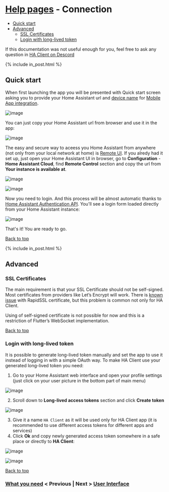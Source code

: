 # [Help pages](/help) - Connection

- [Quick start](#quick-start)
- [Advanced](#advanced)
  - [SSL Certificates](#ssl-certificates)
  - [Login with long-lived token](#login-with-long-lived-token)

If this documentation was not useful enough for you, feel free to ask any question in [HA Client on Descord](https://discord.gg/u9vq7QE)

{% include in_post.html %}

## Quick start
When first launching the app you will be presented with Quick start screen asking you to provide your Home Assistant url and [device name](/help/mobile_app_integration#device-name) for [Mobile App integration](/help/mobile_app_integration).

![image](/help/images/connection010.png)

You can just copy your Home Assistant url from browser and use it in the app:

![image](/help/images/connection011.png)

The easy and secure way to aceess you Home Assistant from anywhere (not only from your local network at home) is [Remote UI](https://www.nabucasa.com/config/remote/). If you alredy had it set up, just open your Home Assistant UI in browser, go to **Configuration** - **Home Assistant Cloud**, find **Remote Control** section and copy the url from **Your instance is available at**.

![image](/help/images/connection001.png)

![image](/help/images/connection002.png)

Now you need to login. And this process will be almost automatic thanks to [Home Assistant Authentication API](https://developers.home-assistant.io/docs/en/auth_api.html). You'll see a login form loaded directly from your Home Assistant instance:

![image](/help/images/connection006.png)

That's it! You are ready to go.

[Back to top](#help-pages---connection)

{% include in_post.html %}

## Advanced
### SSL Certificates
The main requirement is that your SSL Certificate should not be self-signed. Most certificates from providers like Let’s Encrypt will work. There is [known issue](https://github.com/estevez-dev/ha_client_pub/issues/24) with RapidSSL certificate, but this problem is common not only for HA Client.

Using of self-signed certificate is not possible for now and this is a restriction of Flutter’s WebSocket implementation.

[Back to top](#help-pages---connection)

### Login with long-lived token
It is possible to generate long-lived token manually and set the app to use it instead of logging in with a simple OAuth way.
To make HA Client use your generated long-lived token you need:
1. Go to your Home Assistant web interface and open your profile settings (just click on your user picture in the bottom part of main menu)

  ![image](/help/images/connection007.png)
 
2. Scroll down to **Long-lived access tokens** section and click **Create token**

  ![image](/help/images/connection008.png)

3. Give it a name `HA Client` as it will be used only for HA Client app (it is recommended to use different access tokens for different apps and services)
4. Click **Ok** and copy newly generated access token somewhere in a safe place or directly to **HA Client**:
  
  ![image](/help/images/connection009.png)

  ![image](/help/images/connection012.png)

[Back to top](#help-pages---connection)



### [What you need](/help/what_you_need) < Previous | Next > [User Interface](/help/user_interface)
